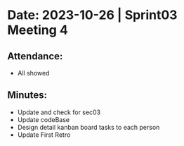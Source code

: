 # Date: 2023-10-26 | Sprint03 Meeting 4

## Attendance:

- All showed 

## Minutes:

- Update and check for sec03
- Update codeBase 
- Design detail kanban board tasks to each person
- Update First Retro

